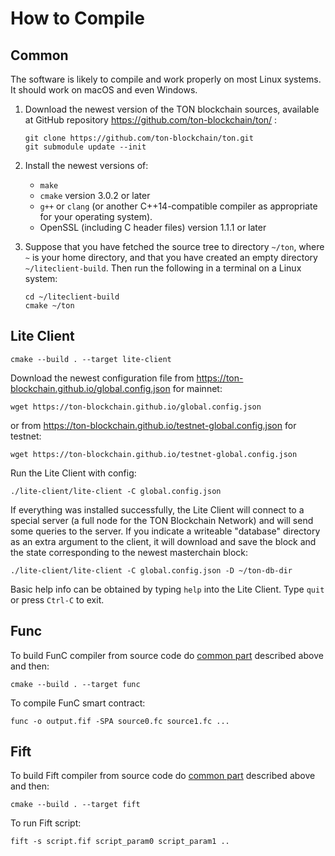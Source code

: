 # How to Compile

## Common

The software is likely to compile and work properly on most Linux systems. It should work on macOS and even Windows.

1) Download the newest version of the TON blockchain sources, available at GitHub repository https://github.com/ton-blockchain/ton/ :

    ```
    git clone https://github.com/ton-blockchain/ton.git
    git submodule update --init
    ```

2) Install the newest versions of:
    - `make`
    - `cmake` version 3.0.2 or later
   - `g++` or `clang` (or another C++14-compatible compiler as appropriate for your operating system).
    - OpenSSL (including C header files) version 1.1.1 or later

3) Suppose that you have fetched the source tree to directory `~/ton`, where `~` is your home directory, and that you have created an empty directory `~/liteclient-build`. Then run the following in a terminal on a Linux system:

    ```
    cd ~/liteclient-build
    cmake ~/ton
    ```

## Lite Client

```
cmake --build . --target lite-client
```

Download the newest configuration file from https://ton-blockchain.github.io/global.config.json for mainnet:

```
wget https://ton-blockchain.github.io/global.config.json
```

or from https://ton-blockchain.github.io/testnet-global.config.json for testnet:

```
wget https://ton-blockchain.github.io/testnet-global.config.json
```

Run the Lite Client with config:

```
./lite-client/lite-client -C global.config.json
```

If everything was installed successfully, the Lite Client will connect to a special server (a full node for the TON Blockchain Network) and will send some queries to the server.
If you indicate a writeable "database" directory as an extra argument to the client, it will download and save the block and the state corresponding to the newest masterchain block:

```
./lite-client/lite-client -C global.config.json -D ~/ton-db-dir
```

Basic help info can be obtained by typing `help` into the Lite Client. Type `quit` or press `Ctrl-C` to exit.


## Func

To build FunC compiler from source code do [common part](/develop/howto/compile.md#Common) described above and then: 

```
cmake --build . --target func
```

To compile FunC smart contract:

```
func -o output.fif -SPA source0.fc source1.fc ...
```

## Fift

To build Fift compiler from source code do [common part](/develop/howto/compile.md#Common) described above and then:

```
cmake --build . --target fift
```

To run Fift script:

```
fift -s script.fif script_param0 script_param1 ..
```
